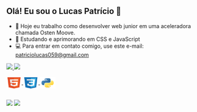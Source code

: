 ## Olá! Eu sou o Lucas Patrício 👋

- 🔭 Hoje eu trabalho como desenvolver web junior em uma aceleradora chamada Osten Moove. 
- 🌱 Estudando e aprimorando em CSS e JavaScript
- 💻 Para entrar em contato comigo, use este e-mail: patriciolucas059@gmail.com

<div>
  <a href="https://github.com/patrilucas59">
  <img height="180cm" src="https://github-readme-stats.vercel.app/api?username=patrilucas59&show_icons=true&theme=dracula&include_all_commits=true&count_private=true"/>
  <img height="180cm" src="https://github-readme-stats.vercel.app/api/top-langs/?username=patrilucas59&layout=compact&langs_count=16&theme-dracula"/>
</div>

<div style="display: inline_block"><br>
  <img align="center" alt="Lucas-HTML" height="30" width="40" src="https://raw.githubusercontent.com/devicons/devicon/master/icons/html5/html5-original.svg">
  <img align="center" alt="Lucas-CSS" height="30" width="40" src="https://raw.githubusercontent.com/devicons/devicon/master/icons/css3/css3-original.svg">
  <img align="center" alt="Lucas-Python" height="30" width="40" src="https://raw.githubusercontent.com/devicons/devicon/master/icons/python/python-original.svg">
</div>

##

<div>
  <a href = "patriciolucas059@gmail.com"><img src="https://img.shields.io/badge/-Gmail-%23333?style=for-the-badge&logo=gmail&logoColor=white" target="_blank"></a>
  <a href="https://www.linkedin.com/in/lucas-patrício-da-silva-213882228/" target="_blank"><img src="https://img.shields.io/badge/-LinkedIn-%230077B5?style=for-the-badge&logo=linkedin&logoColor=white" target="_blank"></a> 
  
</div>
